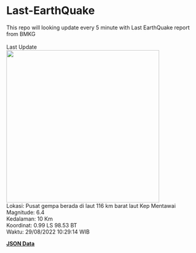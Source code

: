 # Last-EarthQuake
This repo will looking update every 5 minute with Last EarthQuake report from BMKG
<br>
<br>
Last Update
<br>
<img src="https://ews.bmkg.go.id/TEWS/data/20220829102914.mmi.jpg" width="400"/>
<br>
Lokasi: Pusat gempa berada di laut 116 km barat laut Kep Mentawai <br>
Magnitude: 6.4 <br>
Kedalaman: 10 Km <br>
Koordinat: 0.99 LS 98.53 BT <br>
Waktu: 29/08/2022 10:29:14 WIB <br>

<a href="./data/data.json">**JSON Data**</a>
